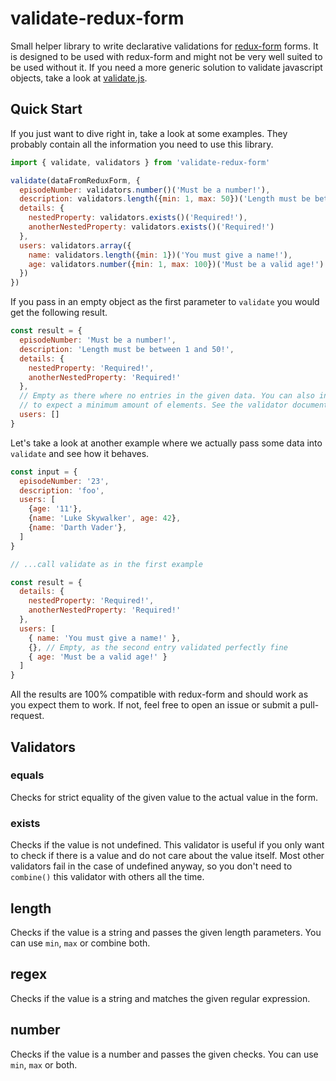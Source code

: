 # validate-redux-form
Small helper library to write declarative validations for [redux-form](https://github.com/erikras/redux-form) forms.
It is designed to be used with redux-form and might not be very well suited to be 
used without it. If you need a more generic solution to validate javascript objects,
take a look at [validate.js](https://github.com/ansman/validate.js).

## Quick Start
If you just want to dive right in, take a look at some examples. They probably contain
 all the information you need to use this library.

```javascript
import { validate, validators } from 'validate-redux-form'

validate(dataFromReduxForm, {
  episodeNumber: validators.number()('Must be a number!'),
  description: validators.length({min: 1, max: 50})('Length must be between 1 and 50!'),
  details: {
    nestedProperty: validators.exists()('Required!'),
    anotherNestedProperty: validators.exists()('Required!')
  },
  users: validators.array({
    name: validators.length({min: 1})('You must give a name!'),
    age: validators.number({min: 1, max: 100})('Must be a valid age!')
  })
})
```

If you pass in an empty object as the first parameter to `validate` you would get the following
result.

```javascript
const result = {
  episodeNumber: 'Must be a number!',
  description: 'Length must be between 1 and 50!',
  details: {
    nestedProperty: 'Required!',
    anotherNestedProperty: 'Required!'
  },
  // Empty as there where no entries in the given data. You can also instruct the `array` validator
  // to expect a minimum amount of elements. See the validator documentation for more info.
  users: []
}
```

Let's take a look at another example where we actually pass some data into `validate` and see how it behaves.

```javascript
const input = {
  episodeNumber: '23',
  description: 'foo',
  users: [
    {age: '11'},
    {name: 'Luke Skywalker', age: 42},
    {name: 'Darth Vader'},
  ]
}

// ...call validate as in the first example

const result = {
  details: {
    nestedProperty: 'Required!',
    anotherNestedProperty: 'Required!'
  },
  users: [
    { name: 'You must give a name!' },
    {}, // Empty, as the second entry validated perfectly fine
    { age: 'Must be a valid age!' }
  ]
}
```

All the results are 100% compatible with redux-form and should work as you expect them to work. If not, feel free to open an issue or submit a pull-request.

## Validators
### equals
Checks for strict equality of the given value to the actual value in the form.
### exists
Checks if the value is not undefined. This validator is useful if you only want to
check if there is a value and do not care about the value itself. Most other validators
fail in the case of undefined anyway, so you don't need to `combine()` this validator
with others all the time.
## length
Checks if the value is a string and passes the given length parameters. You can
use `min`, `max` or combine both.
## regex
Checks if the value is a string and matches the given regular expression.
## number
Checks if the value is a number and passes the given checks. You can use 
`min`, `max` or both.
